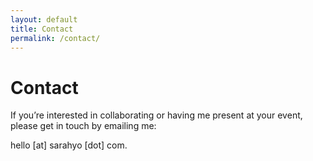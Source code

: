 ```yaml
---
layout: default
title: Contact
permalink: /contact/
---
```


# Contact

If you’re interested in collaborating or having me present at your event, please get in touch by emailing me: 

hello [at] sarahyo [dot] com.

